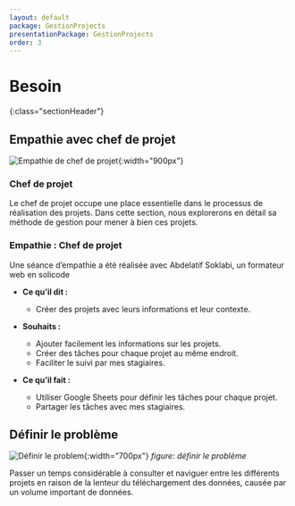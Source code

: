 ```yaml
---
layout: default
package: GestionProjects
presentationPackage: GestionProjects
order: 3
---
```



# Besoin 
{:class="sectionHeader"}

<!-- new slide -->

## Empathie avec chef de projet
![Empathie de chef de projet](/lab_crud/Gestion-projets/Besoin/images/empathyChef.PNG){:width="900px"}

### Chef de projet

Le chef de projet occupe une place essentielle dans le processus de réalisation des projets. Dans cette section, nous explorerons en détail sa méthode de gestion pour mener à bien ces projets.

### Empathie : Chef de projet

Une séance d’empathie a été réalisée avec Abdelatif Soklabi, un formateur web en solicode

- **Ce qu’il dit :**

  - Créer des projets avec leurs informations et leur contexte.
  
- **Souhaits :**

  - Ajouter facilement les informations sur les projets.
  - Créer des tâches pour chaque projet au même endroit.
  - Faciliter le suivi par mes stagiaires.
  
- **Ce qu’il fait :**

  - Utiliser Google Sheets pour définir les tâches pour chaque projet.
  - Partager les tâches avec mes stagiaires.

<!-- new slide -->

## Définir le problème

![Définir le problem](/lab_crud/Gestion-projets/Besoin/images/problem.jpg){:width="700px"}
*figure: définir le problème*

<!-- note -->

Passer un temps considérable à consulter et naviguer entre les différents projets en raison de la lenteur du téléchargement des données, causée par un volume important de données.

<!-- new slide -->

